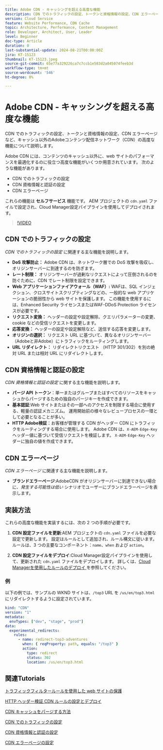 ```yaml
---
title: Adobe CDN - キャッシングを超える高度な機能
description: CDN でのトラフィックの設定、トークンと資格情報の設定、CDN エラーページなど、Adobe CDN のキャッシュ以外の高度な機能について説明します。
version: Cloud Service
feature: Website Performance, CDN Cache
topic: Architecture, Performance, Content Management
role: Developer, Architect, User, Leader
level: Beginner
doc-type: Article
duration: 0
last-substantial-update: 2024-08-21T00:00:00Z
jira: KT-15123
thumbnail: KT-15123.jpeg
source-git-commit: 65e77a329226ca7c7ccb1e583d2a045074feeb3d
workflow-type: tm+mt
source-wordcount: '546'
ht-degree: 0%

---
```



# Adobe CDN - キャッシングを超える高度な機能

CDN でのトラフィックの設定、トークンと資格情報の設定、CDN エラーページなど、キャッシュ以外のAdobeコンテンツ配信ネットワーク（CDN）の高度な機能について説明します。

Adobe CDN には、コンテンツのキャッシュ以外に、web サイトのパフォーマンスを最適化するのに役立つ高度な機能がいくつか用意されています。 次のような機能があります。

- CDN でのトラフィックの設定
- CDN 資格情報と認証の設定
- CDN エラーページ

これらの機能は **セルフサービス** 機能です。 AEM プロジェクトの `cdn.yaml` ファイルで設定され、Cloud Manager設定パイプラインを使用してデプロイされます。

>[!VIDEO](https://video.tv.adobe.com/v/3433104?quality=12&learn=on)

## CDN でのトラフィックの設定

_CDN でのトラフィックの設定_ に関連する主な機能を説明します。

- **DoS 攻撃防止：** Adobe CDN は、ネットワーク層での DoS 攻撃を吸収し、オリジンサーバーに到達するのを防ぎます。
- **レート制限：** オリジンサーバーが過剰なリクエストによって圧倒されるのを防ぐために、CDN でレート制限を設定できます。
- **Web アプリケーションファイアウォール（WAF）:** WAFは、SQL インジェクション、クロスサイトスクリプティングなどの、一般的な web アプリケーションの脆弱性から web サイトを保護します。 この機能を使用するには、Enhanced Security ライセンスまたはWAF-DDoS Protection ライセンスが必要です。
- **リクエスト変換：** ヘッダーの設定や設定解除、クエリパラメーターの変更、cookie などの受信リクエストを変更します。
- **応答変換：** ヘッダーの設定や設定解除など、送信する応答を変更します。
- **オリジンの選択：** リクエスト URL に基づいて、異なるオリジンサーバー（Adobeと非Adobe）にトラフィックをルーティングします。
- **URL リダイレクト：** リダイレクトリクエスト （HTTP 301/302）を別の絶対 URL または相対 URL にリダイレクトします。

## CDN 資格情報と認証の設定

_CDN 資格情報と認証の設定_ に関する主な機能を説明します。

- **パージ API トークン**：単一またはグループまたはすべてのリソースをキャッシュからパージするための独自のパージキーを作成できます。
- **基本認証**:Web サイトまたはその一部へのアクセスを制限する場合に使用する、軽量の認証メカニズム。 運用開始前の様々なレビュープロセスの一環として必要となることが多い。
- **HTTP Adobe検証**：お客様が管理する CDN がヘッダー CDN にトラフィックをルーティングする場合に使用します。 Adobe CDN は、`X-AEM-Edge-Key` ヘッダー値に基づいて受信リクエストを検証します。 `X-AEM-Edge-Key` ヘッダーに独自の値を作成できます。

## CDN エラーページ

_CDN エラーページ_ に関連する主な機能を説明します。

- **ブランドエラーページ**:AdobeCDN がオリジンサーバーに到達できない場合に、_発生する可能性は低い_ シナリオでユーザーにブランドエラーページを表示します。

## 実装方法

これらの高度な機能を実装するには、次の 2 つの手順が必要です。

1. **CDN 設定ファイルを更新**:AEM プロジェクトの `cdn.yaml` ファイルを必要な設定で更新します。 設定はルールとして追加され、ルール構文に従います。 ルールは、3 つの主要なコンポーネント：`name`、`when` および `action`。

2. **CDN 設定ファイルをデプロイ**:Cloud Manager設定パイプラインを使用して、更新された `cdn.yaml` ファイルをデプロイします。 詳しくは、[Cloud Managerを使用したルールのデプロイ ](https://experienceleague.adobe.com/ja/docs/experience-manager-learn/cloud-service/security/traffic-filter-and-waf-rules/how-to-setup#deploy-rules-through-cloud-manager) を参照してください。

### 例

以下の例では、サンプルの WKND サイトは、`/top3` URL を `/us/en/top3.html` にリダイレクトするように設定されています。

```yaml
kind: "CDN"
version: "1"
metadata:
  envTypes: ["dev", "stage", "prod"]
data:
  experimental_redirects:
    rules:
      - name: redirect-top3-adventures
        when: { reqProperty: path, equals: "/top3" }
        action:
          type: redirect
          status: 302
          location: /us/en/top3.html
```

## 関連Tutorials

[ トラフィックフィルタールールを使用した web サイトの保護 ](https://experienceleague.adobe.com/ja/docs/experience-manager-learn/cloud-service/security/traffic-filter-and-waf-rules/overview)

[HTTP ヘッダー検証 CDN ルールの設定とデプロイ ](https://experienceleague.adobe.com/en/docs/experience-manager-learn/cloud-service/content-delivery/custom-domain-names-with-customer-managed-cdn#configure-and-deploy-http-header-validation-cdn-rule)

[CDN キャッシュをパージする方法 ](https://experienceleague.adobe.com/en/docs/experience-manager-learn/cloud-service/caching/how-to/purge-cache)

[CDN でのトラフィックの設定 ](https://experienceleague.adobe.com/en/docs/experience-manager-cloud-service/content/implementing/content-delivery/cdn-configuring-traffic#client-side-redirectors)

[CDN 資格情報と認証の設定 ](https://experienceleague.adobe.com/en/docs/experience-manager-cloud-service/content/implementing/content-delivery/cdn-credentials-authentication)

[CDN エラーページの設定 ](https://experienceleague.adobe.com/en/docs/experience-manager-cloud-service/content/implementing/content-delivery/cdn-error-pages)
